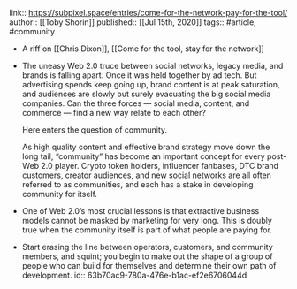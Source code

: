link:: https://subpixel.space/entries/come-for-the-network-pay-for-the-tool/
author:: [[Toby Shorin]]
published:: [[Jul 15th, 2020]]
tags:: #article, #community

- A riff on [[Chris Dixon]], [[Come for the tool, stay for the network]]
- The uneasy Web 2.0 truce between social networks, legacy media, and brands is falling apart. Once it was held together by ad tech. But advertising spends keep going up, brand content is at peak saturation, and audiences are slowly but surely evacuating the big social media companies. Can the three forces — social media, content, and commerce — find a new way relate to each other?
  
  Here enters the question of community.
  
  As high quality content and effective brand strategy move down the long tail, “community” has become an important concept for every post-Web 2.0 player. Crypto token holders, influencer fanbases, DTC brand customers, creator audiences, and new social networks are all often referred to as communities, and each has a stake in developing community for itself.
- One of Web 2.0’s most crucial lessons is that extractive business models cannot be masked by marketing for very long. This is doubly true when the community itself is part of what people are paying for.
- Start erasing the line between operators, customers, and community members, and squint; you begin to make out the shape of a group of people who can build for themselves and determine their own path of development.
  id:: 63b70ac9-780a-476e-b1ac-ef2e6706044d